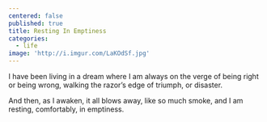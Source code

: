 ```yaml
---
centered: false
published: true
title: Resting In Emptiness
categories:
  - life
image: 'http://i.imgur.com/LaKOdSf.jpg'
---
```

I have been living in a dream 
where I am always on the verge
of being right 
or being wrong,
walking the razor’s edge
of triumph, 
or disaster.

And then,
as I awaken,
it all blows away,
like so much smoke,
and I am resting,
comfortably,
in emptiness.
